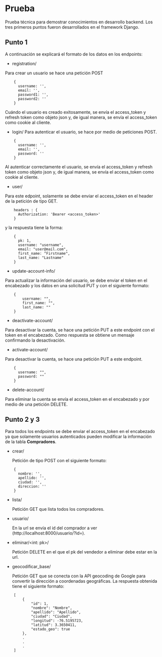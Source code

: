 # Prueba

Prueba técnica para demostrar conocimientos en desarrollo backend. Los tres primeros puntos fueron desarrollados en el
framework Django.

## Punto 1

A continuación se explicará el formato de los datos en los endpoints:

* registration/

Para crear un usuario se hace una petición POST

```
    {
      username: '',
      email: '',
      password1: '',
      password2: ''
    }
```

Cuándo el usuario es creado exitosamente, se envía el access_token y refresh token como objeto json y, de igual manera,
se envía el access_token como cookie al cliente.

* login/ Para autenticar el usuario, se hace por medio de peticiones POST.

```
    {
      username: '',
      email: '',
      password: ''
    }
```

Al autenticar correctamente el usuario, se envía el access_token y refresh token como objeto json y, de igual manera, se
envía el access_token como cookie al cliente.

* user/

Para este edpoint, solamente se debe enviar el access_token en el header de la petición de tipo GET.

```
    headers : {
      Authorization: 'Bearer <access_token>'
    }
```

y la respuesta tiene la forma:

```
    {
      pk: 1,
      username: "username",
      email: "user@mail.com",
      first_name: "Firstname",
      last_name: "Lastname"
    }
```

* update-account-info/

Para actualizar la información del usuario, se debe enviar el token en el encabezado y los datos en una solicitud PUT y
con el siguiente formato:

```
    {
        username: "",
        first_name: "",
        last_name: ""
    }
```

* deactivate-account/

Para desactivar la cuenta, se hace una petición PUT a este endpoint con el token en el encabezado. Como respuesta se
obtiene un mensaje confirmando la desactivación.

* activate-account/

Para desactivar la cuenta, se hace una petición PUT a este endpoint.

```
    {
      username: "",
      password: ""
    }
```

* delete-account/

Para eliminar la cuenta se envía el access_token en el encabezado y por medio de una petición DELETE.

## Punto 2 y 3

Para todos los endpoints se debe enviar el access_token en el encabezado ya que solamente usuarios autenticados pueden
modificar la información de la tabla **Compradores**.

* crear/

  Petición de tipo POST con el siguiente formato:

```
    {
      nombre: '',
      apellido: '',
      ciudad: '',
      direccion: ''
    }
```

* lista/

  Petición GET que lista todos los compradores.

* usuario/

  En la url se envía el id del comprador a ver (http://localhost:8000/usuario/?id=<value>).

* eliminar/<int: pk>/

  Petición DELETE en el que el pk del vendedor a eliminar debe estar en la url.

* geocodificar_base/

  Petición GET que se conecta con la API geocoding de Google para convertir la dirección a coordenadas geográficas.
  La respuesta obtenida tiene el siguiente formato:
  
```
    [
        {
            "id": 1,
            "nombre": "Nombre",
            "apellido": "Apellido",
            "ciudad": "Ciudad",
            "longitud": -76.5195723,
            "latitud": 3.3650411,
            "estado_geo": true
        },
        .
        .
        .
    ]
```
